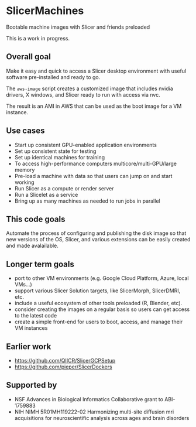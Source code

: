 # SlicerMachines
Bootable machine images with Slicer and friends preloaded

This is a work in progress.


## Overall goal
Make it easy and quick to access a Slicer desktop environment
with useful software pre-installed and ready to go.

The `aws-image` script creates a customized image that includes
nvidia drivers, X windows, and Slicer ready to run with access
via nvc.

The result is an AMI in AWS that can be used as the boot image
for a VM instance.

## Use cases
* Start up consistent GPU-enabled application environments
* Set up consistent state for testing
* Set up identical machines for training
* To access high-performance computers multicore/multi-GPU/large memory
* Pre-load a machine with data so that users can jump on and start working
* Run Slicer as a compute or render server
* Run a Slicelet as a service
* Bring up as many machines as needed to run jobs in parallel

## This code goals
Automate the process of configuring and publishing the disk image
so that new versions of the OS, Slicer, and various extensions
can be easily created and made avalailable.

## Longer term goals
* port to other VM environments (e.g. Google Cloud Platform, Azure, local VMs...)
* support various Slicer Solution targets, like SlicerMorph, SlicerDMRI, etc.
* include a useful ecosystem of other tools preloaded (R, Blender, etc).
* consider creating the images on a regular basis so users can get access to the latest code
* create a simple front-end for users to boot, access, and manage their VM instances

## Earlier work
* https://github.com/QIICR/SlicerGCPSetup
* https://github.com/pieper/SlicerDockers

## Supported by
* NSF Advances in Biological Informatics Collaborative grant to ABI-1759883
* NIH NIMH 5R01MH119222-02 Harmonizing multi-site diffusion mri acquisitions for neuroscientific analysis across ages and brain disorders
